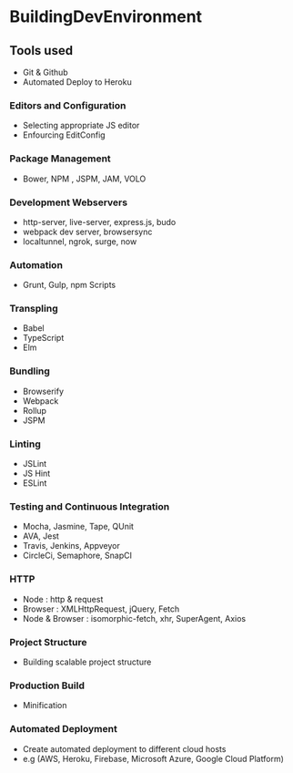 # BuildingDevEnvironment

## Tools used
- Git & Github
- Automated Deploy to Heroku

### Editors and Configuration
- Selecting appropriate JS editor
- Enfourcing EditConfig

### Package Management
- Bower, NPM , JSPM, JAM, VOLO

### Development Webservers
- http-server, live-server, express.js, budo 
- webpack dev server, browsersync
- localtunnel, ngrok, surge, now

### Automation
- Grunt, Gulp, npm Scripts

### Transpling
- Babel
- TypeScript
- Elm

### Bundling

- Browserify
- Webpack
- Rollup
- JSPM

### Linting

- JSLint
- JS Hint
- ESLint

### Testing and Continuous Integration
- Mocha, Jasmine, Tape, QUnit
- AVA, Jest
- Travis, Jenkins, Appveyor
- CircleCi, Semaphore, SnapCI

### HTTP 
- Node : http & request
- Browser : XMLHttpRequest, jQuery, Fetch
- Node & Browser : isomorphic-fetch, xhr, SuperAgent, Axios

### Project Structure
- Building scalable project structure

### Production Build
- Minification

### Automated Deployment
- Create automated deployment to different cloud hosts
- e.g (AWS, Heroku, Firebase, Microsoft Azure, Google Cloud Platform)

